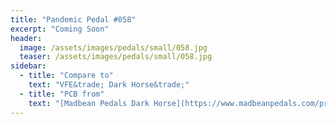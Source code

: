 ```yaml
---
title: "Pandemic Pedal #058"
excerpt: "Coming Soon"
header:
  image: /assets/images/pedals/small/058.jpg
  teaser: /assets/images/pedals/small/058.jpg
sidebar:
  - title: "Compare to"
    text: "VFE&trade; Dark Horse&trade;"
  - title: "PCB from"
    text: "[Madbean Pedals Dark Horse](https://www.madbeanpedals.com/projects/index.html)"
---
```


